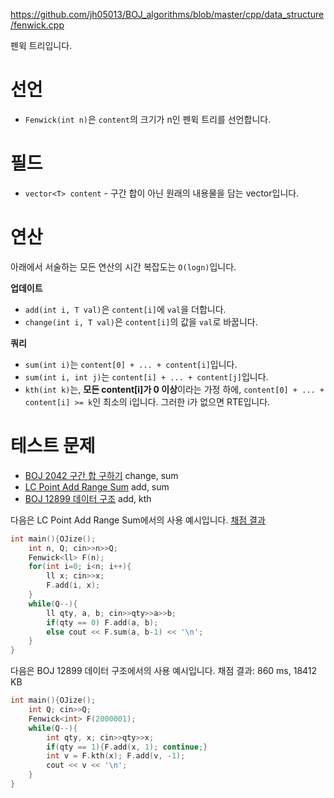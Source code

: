 https://github.com/jh05013/BOJ_algorithms/blob/master/cpp/data_structure/fenwick.cpp

펜윅 트리입니다.

# 선언
- `Fenwick(int n)`은 `content`의 크기가 n인 펜윅 트리를 선언합니다.

# 필드
- `vector<T> content` - 구간 합이 아닌 원래의 내용물을 담는 vector입니다.

# 연산
아래에서 서술하는 모든 연산의 시간 복잡도는 `O(logn)`입니다.

**업데이트**
- `add(int i, T val)`은 `content[i]`에 `val`을 더합니다.
- `change(int i, T val)`은 `content[i]`의 값을 `val`로 바꿉니다.

**쿼리**
- `sum(int i)`는 `content[0] + ... + content[i]`입니다.
- `sum(int i, int j)`는 `content[i] + ... + content[j]`입니다.
- `kth(int k)`는, **모든 content[i]가 0 이상**이라는 가정 하에, `content[0] + ... + content[i] >= k`인 최소의 i입니다. 그러한 i가 없으면 RTE입니다.

# 테스트 문제
- [BOJ 2042 구간 합 구하기](https://acmicpc.net/problem/2042) change, sum
- [LC Point Add Range Sum](https://judge.yosupo.jp/problem/point_add_range_sum) add, sum
- [BOJ 12899 데이터 구조](https://acmicpc.net/problem/12899) add, kth

다음은 LC Point Add Range Sum에서의 사용 예시입니다. [채점 결과](https://judge.yosupo.jp/submission/88011)
```cpp
int main(){OJize();
	int n, Q; cin>>n>>Q;
	Fenwick<ll> F(n);
	for(int i=0; i<n; i++){
		ll x; cin>>x;
		F.add(i, x);
	}
	while(Q--){
		ll qty, a, b; cin>>qty>>a>>b;
		if(qty == 0) F.add(a, b);
		else cout << F.sum(a, b-1) << '\n';
	}
}
```

다음은 BOJ 12899 데이터 구조에서의 사용 예시입니다. 채점 결과: 860 ms, 18412 KB
```cpp
int main(){OJize();
	int Q; cin>>Q;
	Fenwick<int> F(2000001);
	while(Q--){
		int qty, x; cin>>qty>>x;
		if(qty == 1){F.add(x, 1); continue;}
		int v = F.kth(x); F.add(v, -1);
		cout << v << '\n';
	}
}
```